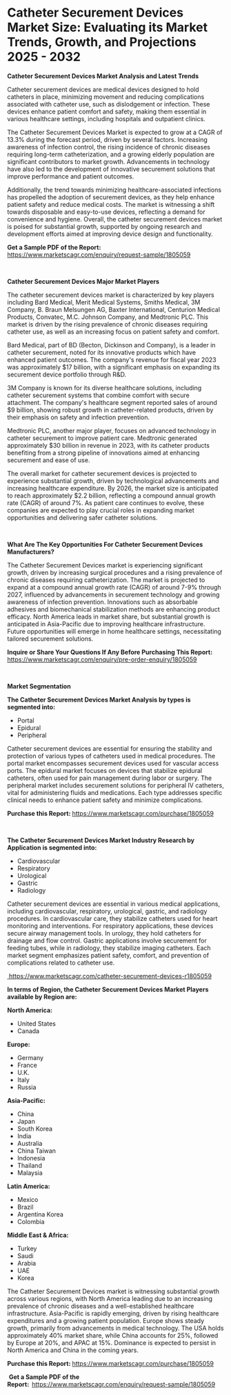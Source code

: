 <p><h1>Catheter Securement Devices Market Size: Evaluating its Market Trends, Growth, and Projections 2025 - 2032</h1></p><p><strong>Catheter Securement Devices Market Analysis and Latest Trends</strong></p>
<p><p>Catheter securement devices are medical devices designed to hold catheters in place, minimizing movement and reducing complications associated with catheter use, such as dislodgement or infection. These devices enhance patient comfort and safety, making them essential in various healthcare settings, including hospitals and outpatient clinics.</p><p>The Catheter Securement Devices Market is expected to grow at a CAGR of 13.3% during the forecast period, driven by several factors. Increasing awareness of infection control, the rising incidence of chronic diseases requiring long-term catheterization, and a growing elderly population are significant contributors to market growth. Advancements in technology have also led to the development of innovative securement solutions that improve performance and patient outcomes.</p><p>Additionally, the trend towards minimizing healthcare-associated infections has propelled the adoption of securement devices, as they help enhance patient safety and reduce medical costs. The market is witnessing a shift towards disposable and easy-to-use devices, reflecting a demand for convenience and hygiene. Overall, the catheter securement devices market is poised for substantial growth, supported by ongoing research and development efforts aimed at improving device design and functionality.</p></p>
<p><strong>Get a Sample PDF of the Report:&nbsp;</strong> <a href="https://www.marketscagr.com/enquiry/request-sample/1805059?utm_campaign=3457&utm_medium=2&utm_source=Github&utm_content=ia&utm_term=13042025&utm_id=catheter-securement-devices">https://www.marketscagr.com/enquiry/request-sample/1805059</a></p>
<p>&nbsp;</p>
<p><strong>Catheter Securement Devices Major Market Players</strong></p>
<p><p>The catheter securement devices market is characterized by key players including Bard Medical, Merit Medical Systems, Smiths Medical, 3M Company, B. Braun Melsungen AG, Baxter International, Centurion Medical Products, Convatec, M.C. Johnson Company, and Medtronic PLC. This market is driven by the rising prevalence of chronic diseases requiring catheter use, as well as an increasing focus on patient safety and comfort.</p><p>Bard Medical, part of BD (Becton, Dickinson and Company), is a leader in catheter securement, noted for its innovative products which have enhanced patient outcomes. The company's revenue for fiscal year 2023 was approximately $17 billion, with a significant emphasis on expanding its securement device portfolio through R&D.</p><p>3M Company is known for its diverse healthcare solutions, including catheter securement systems that combine comfort with secure attachment. The company's healthcare segment reported sales of around $9 billion, showing robust growth in catheter-related products, driven by their emphasis on safety and infection prevention.</p><p>Medtronic PLC, another major player, focuses on advanced technology in catheter securement to improve patient care. Medtronic generated approximately $30 billion in revenue in 2023, with its catheter products benefiting from a strong pipeline of innovations aimed at enhancing securement and ease of use.</p><p>The overall market for catheter securement devices is projected to experience substantial growth, driven by technological advancements and increasing healthcare expenditure. By 2026, the market size is anticipated to reach approximately $2.2 billion, reflecting a compound annual growth rate (CAGR) of around 7%. As patient care continues to evolve, these companies are expected to play crucial roles in expanding market opportunities and delivering safer catheter solutions.</p></p>
<p>&nbsp;</p>
<p><strong>What Are The Key Opportunities For Catheter Securement Devices Manufacturers?</strong></p>
<p><p>The Catheter Securement Devices market is experiencing significant growth, driven by increasing surgical procedures and a rising prevalence of chronic diseases requiring catheterization. The market is projected to expand at a compound annual growth rate (CAGR) of around 7-9% through 2027, influenced by advancements in securement technology and growing awareness of infection prevention. Innovations such as absorbable adhesives and biomechanical stabilization methods are enhancing product efficacy. North America leads in market share, but substantial growth is anticipated in Asia-Pacific due to improving healthcare infrastructure. Future opportunities will emerge in home healthcare settings, necessitating tailored securement solutions.</p></p>
<p><strong>Inquire or Share Your Questions If Any Before Purchasing This Report:</strong> <a href="https://www.marketscagr.com/enquiry/pre-order-enquiry/1805059?utm_campaign=3457&utm_medium=2&utm_source=Github&utm_content=ia&utm_term=13042025&utm_id=catheter-securement-devices">https://www.marketscagr.com/enquiry/pre-order-enquiry/1805059</a></p>
<p>&nbsp;</p>
<p><strong>Market Segmentation</strong></p>
<p><strong>The Catheter Securement Devices Market Analysis by types is segmented into:</strong></p>
<p><ul><li>Portal</li><li>Epidural</li><li>Peripheral</li></ul></p>
<p><p>Catheter securement devices are essential for ensuring the stability and protection of various types of catheters used in medical procedures. The portal market encompasses securement devices used for vascular access ports. The epidural market focuses on devices that stabilize epidural catheters, often used for pain management during labor or surgery. The peripheral market includes securement solutions for peripheral IV catheters, vital for administering fluids and medications. Each type addresses specific clinical needs to enhance patient safety and minimize complications.</p></p>
<p><strong>Purchase this Report:&nbsp;</strong><a href="https://www.marketscagr.com/purchase/1805059?utm_campaign=3457&utm_medium=2&utm_source=Github&utm_content=ia&utm_term=13042025&utm_id=catheter-securement-devices">https://www.marketscagr.com/purchase/1805059</a></p>
<p>&nbsp;</p>
<p><strong>The Catheter Securement Devices Market Industry Research by Application is segmented into:</strong></p>
<p><ul><li>Cardiovascular</li><li>Respiratory</li><li>Urological</li><li>Gastric</li><li>Radiology</li></ul></p>
<p><p>Catheter securement devices are essential in various medical applications, including cardiovascular, respiratory, urological, gastric, and radiology procedures. In cardiovascular care, they stabilize catheters used for heart monitoring and interventions. For respiratory applications, these devices secure airway management tools. In urology, they hold catheters for drainage and flow control. Gastric applications involve securement for feeding tubes, while in radiology, they stabilize imaging catheters. Each market segment emphasizes patient safety, comfort, and prevention of complications related to catheter use.</p></p>
<p><a href="https://www.marketscagr.com/catheter-securement-devices-r1805059?utm_campaign=3457&utm_medium=2&utm_source=Github&utm_content=ia&utm_term=13042025&utm_id=catheter-securement-devices">&nbsp;https://www.marketscagr.com/catheter-securement-devices-r1805059</a></p>
<p><strong>In terms of Region, the Catheter Securement Devices Market Players available by Region are:</strong></p>
<p>
    <p> <strong> North America: </strong>
        <ul>
            <li>United States</li>
            <li>Canada</li>
        </ul>
        </p> 
    <p> <strong> Europe: </strong>
        <ul>
            <li>Germany</li>
            <li>France</li>
            <li>U.K.</li>
            <li>Italy</li>
            <li>Russia</li>
        </ul>
        </p> 
    <p> <strong> Asia-Pacific: </strong>
        <ul>
            <li>China</li>
            <li>Japan</li>
            <li>South Korea</li>
            <li>India</li>
            <li>Australia</li>
            <li>China Taiwan</li>
            <li>Indonesia</li>
            <li>Thailand</li>
            <li>Malaysia</li>
        </ul>
        </p> 
    <p> <strong> Latin America: </strong>
        <ul>
            <li>Mexico</li>
            <li>Brazil</li>
            <li>Argentina Korea</li>
            <li>Colombia</li>
        </ul>
        </p> 
    <p> <strong> Middle East & Africa: </strong>
        <ul>
            <li>Turkey</li>
            <li>Saudi</li>
            <li>Arabia</li>
            <li>UAE</li>
            <li>Korea</li>
        </ul>
    </p>
    </p>
<p><p>The Catheter Securement Devices market is witnessing substantial growth across various regions, with North America leading due to an increasing prevalence of chronic diseases and a well-established healthcare infrastructure. Asia-Pacific is rapidly emerging, driven by rising healthcare expenditures and a growing patient population. Europe shows steady growth, primarily from advancements in medical technology. The USA holds approximately 40% market share, while China accounts for 25%, followed by Europe at 20%, and APAC at 15%. Dominance is expected to persist in North America and China in the coming years.</p></p>
<p><strong>Purchase this Report: </strong><a href="https://www.marketscagr.com/purchase/1805059?utm_campaign=3457&utm_medium=2&utm_source=Github&utm_content=ia&utm_term=13042025&utm_id=catheter-securement-devices">https://www.marketscagr.com/purchase/1805059</a></p>
<p>&nbsp;<strong>Get a Sample PDF of the Report:&nbsp;&nbsp;</strong><a href="https://www.marketscagr.com/enquiry/request-sample/1805059?utm_campaign=3457&utm_medium=2&utm_source=Github&utm_content=ia&utm_term=13042025&utm_id=catheter-securement-devices">https://www.marketscagr.com/enquiry/request-sample/1805059</a></p>
<p><strong></strong></p>
<p><p></p><p></p><p></p></p>